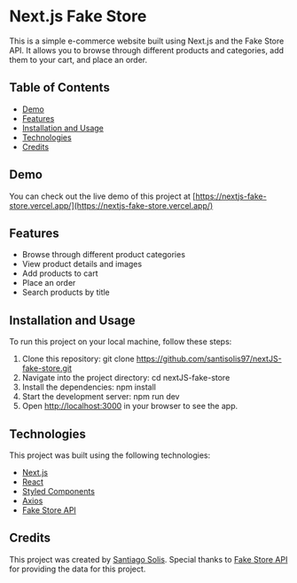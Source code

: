 # Next.js Fake Store

This is a simple e-commerce website built using Next.js and the Fake Store API. It allows you to browse through different products and categories, add them to your cart, and place an order.

## Table of Contents

- [Demo](#demo)
- [Features](#features)
- [Installation and Usage](#installation-and-usage)
- [Technologies](#technologies)
- [Credits](#credits)

## Demo

You can check out the live demo of this project at [https://nextjs-fake-store.vercel.app/](https://nextjs-fake-store.vercel.app/)

## Features

- Browse through different product categories
- View product details and images
- Add products to cart
- Place an order
- Search products by title

## Installation and Usage

To run this project on your local machine, follow these steps:

1. Clone this repository:
   git clone https://github.com/santisolis97/nextJS-fake-store.git
2. Navigate into the project directory:
   cd nextJS-fake-store
3. Install the dependencies:
   npm install
4. Start the development server:
   npm run dev
5. Open [http://localhost:3000](http://localhost:3000) in your browser to see the app.

## Technologies

This project was built using the following technologies:

- [Next.js](https://nextjs.org/)
- [React](https://reactjs.org/)
- [Styled Components](https://styled-components.com/)
- [Axios](https://github.com/axios/axios)
- [Fake Store API](https://fakestoreapi.com/)

## Credits

This project was created by [Santiago Solis](https://github.com/santisolis97). Special thanks to [Fake Store API](https://fakestoreapi.com/) for providing the data for this project.
